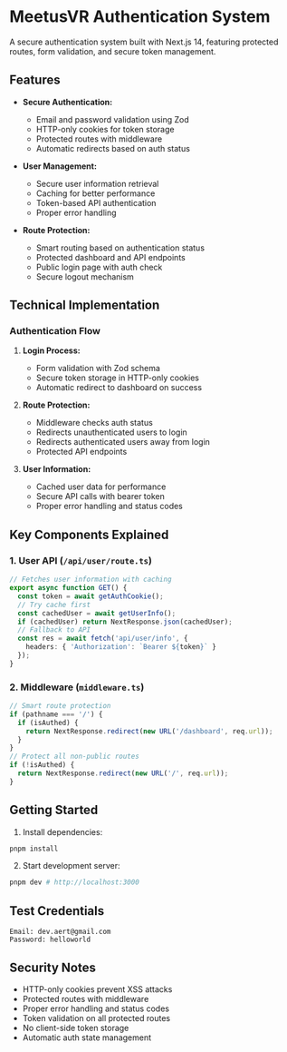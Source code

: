 # MeetusVR Authentication System

A secure authentication system built with Next.js 14, featuring protected routes, form validation, and secure token management.

## Features

- **Secure Authentication:**
  - Email and password validation using Zod
  - HTTP-only cookies for token storage
  - Protected routes with middleware
  - Automatic redirects based on auth status

- **User Management:**
  - Secure user information retrieval
  - Caching for better performance
  - Token-based API authentication
  - Proper error handling

- **Route Protection:**
  - Smart routing based on authentication status
  - Protected dashboard and API endpoints
  - Public login page with auth check
  - Secure logout mechanism

## Technical Implementation

### Authentication Flow

1. **Login Process:**
   - Form validation with Zod schema
   - Secure token storage in HTTP-only cookies
   - Automatic redirect to dashboard on success

2. **Route Protection:**
   - Middleware checks auth status
   - Redirects unauthenticated users to login
   - Redirects authenticated users away from login
   - Protected API endpoints

3. **User Information:**
   - Cached user data for performance
   - Secure API calls with bearer token
   - Proper error handling and status codes


## Key Components Explained

### 1. User API (`/api/user/route.ts`)
```typescript
// Fetches user information with caching
export async function GET() {
  const token = await getAuthCookie();
  // Try cache first
  const cachedUser = await getUserInfo();
  if (cachedUser) return NextResponse.json(cachedUser);
  // Fallback to API
  const res = await fetch('api/user/info', {
    headers: { 'Authorization': `Bearer ${token}` }
  });
}
```

### 2. Middleware (`middleware.ts`)
```typescript
// Smart route protection
if (pathname === '/') {
  if (isAuthed) {
    return NextResponse.redirect(new URL('/dashboard', req.url));
  }
}
// Protect all non-public routes
if (!isAuthed) {
  return NextResponse.redirect(new URL('/', req.url));
}
```

## Getting Started

1. Install dependencies:
```bash
pnpm install
```

2. Start development server:
```bash
pnpm dev # http://localhost:3000
```

## Test Credentials
```
Email: dev.aert@gmail.com
Password: helloworld
```

## Security Notes

- HTTP-only cookies prevent XSS attacks
- Protected routes with middleware
- Proper error handling and status codes
- Token validation on all protected routes
- No client-side token storage
- Automatic auth state management